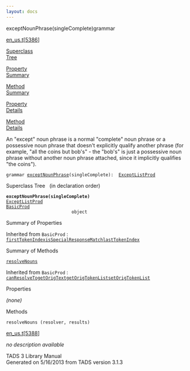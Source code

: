 ```yaml
---
layout: docs
---
```

<span class="title">exceptNounPhrase(singleComplete)</span><span class="type">grammar</span>

[en_us.t](../file/en_us.t.html)\[[5386](../source/en_us.t.html#5386)\]

[Superclass  
Tree](#_SuperClassTree_)

[Property  
Summary](#_PropSummary_)

[Method  
Summary](#_MethodSummary_)

[Property  
Details](#_Properties_)

[Method  
Details](#_Methods_)



An "except" noun phrase is a normal "complete" noun phrase or a
possessive noun phrase that doesn't explicitly qualify another phrase
(for example, "all the coins but bob's" - the "bob's" is just a
possessive noun phrase without another noun phrase attached, since it
implicitly qualifies "the coins").

`grammar `<span class="gramalt">[`exceptNounPhrase`](../object/exceptNounPhrase.html)`(singleComplete)`</span>` :   `[`ExceptListProd`](../object/ExceptListProd.html)



<span id="_SuperClassTree_"></span>



<span class="hdln">Superclass Tree</span>   (in declaration order)



**`exceptNounPhrase(singleComplete)`**  
[`ExceptListProd`](../object/ExceptListProd.html)  
[`BasicProd`](../object/BasicProd.html)  
`                         object`  
<span id="_PropSummary_"></span>



<span class="hdln">Summary of Properties</span>  







Inherited from `BasicProd` :  
[`firstTokenIndex`](../object/BasicProd.html#firstTokenIndex)[`isSpecialResponseMatch`](../object/BasicProd.html#isSpecialResponseMatch)[`lastTokenIndex`](../object/BasicProd.html#lastTokenIndex)

<span id="_MethodSummary_"></span>



<span class="hdln">Summary of Methods</span>  



[`resolveNouns`](#resolveNouns)



Inherited from `BasicProd` :  
[`canResolveTo`](../object/BasicProd.html#canResolveTo)[`getOrigText`](../object/BasicProd.html#getOrigText)[`getOrigTokenList`](../object/BasicProd.html#getOrigTokenList)[`setOrigTokenList`](../object/BasicProd.html#setOrigTokenList)

<span id="_Properties_"></span>



<span class="hdln">Properties</span>  



*(none)* <span id="_Methods_"></span>



<span class="hdln">Methods</span>  



<span id="resolveNouns"></span>

`resolveNouns (resolver, results)`

[en_us.t](../file/en_us.t.html)\[[5388](../source/en_us.t.html#5388)\]



*no description available*





TADS 3 Library Manual  
Generated on 5/16/2013 from TADS version 3.1.3


